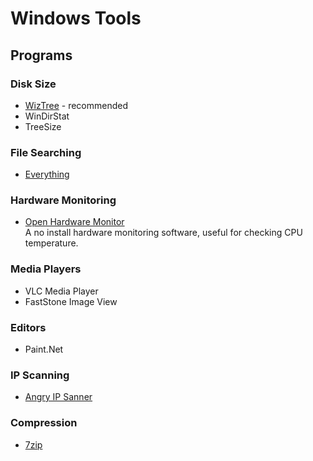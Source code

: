 # Windows Tools

## Programs

### Disk Size
 - [WizTree](https://antibody-software.com/web/software/software/wiztree-finds-the-files-and-folders-using-the-most-disk-space-on-your-hard-drive/) - recommended
 - WinDirStat
 - TreeSize

### File Searching
 - [Everything](https://www.voidtools.com/)

### Hardware Monitoring
 - [Open Hardware Monitor](https://openhardwaremonitor.org/)  
   A no install hardware monitoring software, useful for checking CPU temperature.

### Media Players
 - VLC Media Player
 - FastStone Image View

### Editors
 - Paint.Net

### IP Scanning
 - [Angry IP Sanner](https://angryip.org)

### Compression
 - [7zip](https://www.7-zip.org/)
